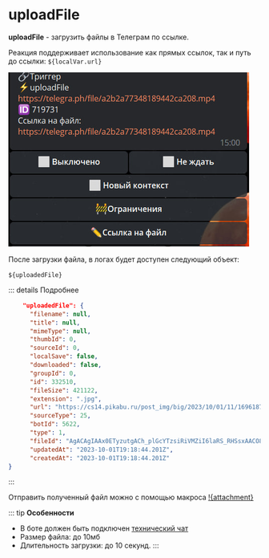 # uploadFile
**uploadFile** - загрузить файлы в Телеграм по ссылке. 

Реакция поддерживает использование как прямых ссылок, так и путь до ссылки: ```${localVar.url}```

![](./1.jpg)

После загрузки файла, в логах будет доступен следующий объект: 

```
${uploadedFile}
```

::: details Подробнее

```json
    "uploadedFile": {
      "filename": null,
      "title": null,
      "mimeType": null,
      "thumbId": 0,
      "sourceId": 0,
      "localSave": false,
      "downloaded": false,
      "groupId": 0,
      "id": 332510,
      "fileSize": 421122,
      "extension": ".jpg",
      "url": "https://cs14.pikabu.ru/post_img/big/2023/10/01/11/1696187626117121924.jpg",
      "sourceType": 25,
      "botId": 5622,
      "type": 1,
      "fileId": "AgACAgIAAx0ETyzutgACh_plGcYTzsiRiVMZiI6laRS_RHSsxAACO88xG0su0Eh9lTTvlnWe3wEAAwIAA3cAAzAE",
      "updatedAt": "2023-10-01T19:18:44.201Z",
      "createdAt": "2023-10-01T19:18:44.201Z"
}
```
:::

Отправить полученный файл можно с помощью макроса [!{attachment}](/ext/macros/attachment/#fileid)

::: tip **Особенности**
* В боте должен быть подключен [технический чат](https://qnext.app/docs/admin/setting/#%D0%BE%D0%B1%D1%89%D0%B8%D0%B5-%D0%BD%D0%B0%D1%81%D1%82%D1%80%D0%BE%D0%B8%D0%BA%D0%B8-%D0%B1%D0%BE%D1%82%D0%B0)
* Размер файла: до 10мб
* Длительность загрузки: до 10 секунд.
::: 


